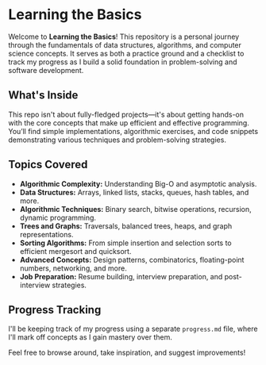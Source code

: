 # Learning the Basics  

Welcome to **Learning the Basics**! This repository is a personal journey through the fundamentals of data structures, algorithms, and computer science concepts. It serves as both a practice ground and a checklist to track my progress as I build a solid foundation in problem-solving and software development.  

## What's Inside  
This repo isn't about fully-fledged projects—it's about getting hands-on with the core concepts that make up efficient and effective programming. You’ll find simple implementations, algorithmic exercises, and code snippets demonstrating various techniques and problem-solving strategies.  

## Topics Covered  
- **Algorithmic Complexity:** Understanding Big-O and asymptotic analysis.  
- **Data Structures:** Arrays, linked lists, stacks, queues, hash tables, and more.  
- **Algorithmic Techniques:** Binary search, bitwise operations, recursion, dynamic programming.  
- **Trees and Graphs:** Traversals, balanced trees, heaps, and graph representations.  
- **Sorting Algorithms:** From simple insertion and selection sorts to efficient mergesort and quicksort.  
- **Advanced Concepts:** Design patterns, combinatorics, floating-point numbers, networking, and more.  
- **Job Preparation:** Resume building, interview preparation, and post-interview strategies.  

## Progress Tracking  
I'll be keeping track of my progress using a separate `progress.md` file, where I'll mark off concepts as I gain mastery over them.  

Feel free to browse around, take inspiration, and suggest improvements! 